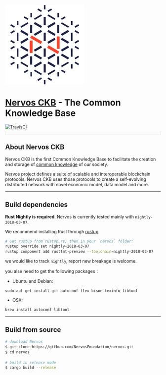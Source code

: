 <img src="https://raw.githubusercontent.com/poshboytl/tuchuang/master/nervos-logo-dark.png" width="256">

# [Nervos CKB](http://nervos.org) - The Common Knowledge Base

[![TravisCI](https://travis-ci.com/NervosFoundation/nervos.svg?token=y9uR6ygmT3geQaMJ4jpJ&branch=develop)](https://travis-ci.com/NervosFoundation/nervos)

----

## About Nervos CKB

Nervos CKB is the first Common Knowledge Base to facilitate the creation and storage of [common knowledge](https://en.wikipedia.org/wiki/Common_knowledge_(logic)) of our society.

Nervos project defines a suite of scalable and interoperable blockchain protocols. Nervos CKB uses those protocols to create a self-evolving distributed network with novel economic model, data model and more.

----

## Build dependencies

**Rust Nightly is required**. Nervos is currently tested mainly with `nightly-2018-03-07`.

We recommend installing Rust through [rustup](https://www.rustup.rs/)

```bash
# Get rustup from rustup.rs, then in your `nervos` folder:
rustup override set nightly-2018-03-07
rustup component add rustfmt-preview --toolchain=nightly-2018-03-07
```

we would like to track `nightly`, report new breakage is welcome.

you alse need to get the following packages：

* Ubuntu and Debian:
```shell
sudo apt-get install git autoconf flex bison texinfo libtool
```

* OSX:
```shell
brew install autoconf libtool
```


----

## Build from source
```bash
# download Nervos
$ git clone https://github.com/NervosFoundation/nervos.git
$ cd nervos

# build in release mode
$ cargo build --release
```
